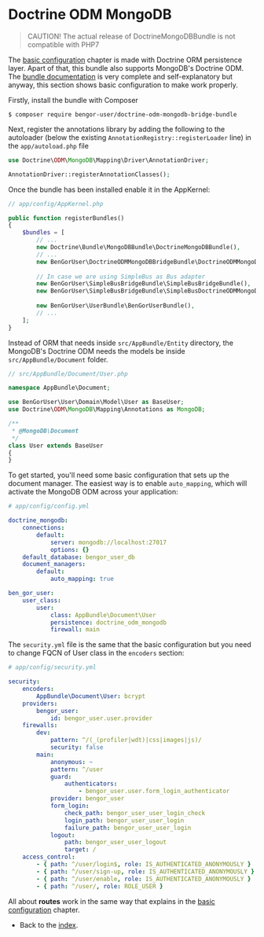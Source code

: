 # Doctrine ODM MongoDB

> CAUTION! The actual release of DoctrineMongoDBBundle is not compatible with PHP7

The [basic configuration](basic_configuration.md) chapter is made with Doctrine ORM persistence layer.
Apart of that, this bundle also supports MongoDB's Doctrine ODM. The [bundle documentation][1] is
very complete and self-explanatory but anyway, this section shows basic configuration to make work
properly.

Firstly, install the bundle with Composer
```shell
$ composer require bengor-user/doctrine-odm-mongodb-bridge-bundle
```
Next, register the annotations library by adding the following to the autoloader
(below the existing `AnnotationRegistry::registerLoader` line) in the `app/autoload.php` file
```php
use Doctrine\ODM\MongoDB\Mapping\Driver\AnnotationDriver;

AnnotationDriver::registerAnnotationClasses();
```
Once the bundle has been installed enable it in the AppKernel:
```php
// app/config/AppKernel.php

public function registerBundles()
{
    $bundles = [
        // ...
        new Doctrine\Bundle\MongoDBBundle\DoctrineMongoDBBundle(),
        // ...
        new BenGorUser\DoctrineODMMongoDBBridgeBundle\DoctrineODMMongoDBBridgeBundle(),  
        
        // In case we are using SimpleBus as Bus adapter
        new BenGorUser\SimpleBusBridgeBundle\SimpleBusBridgeBundle(),
        new BenGorUser\SimpleBusBridgeBundle\SimpleBusDoctrineODMMongoDBBridgeBundle(),
        
        new BenGorUser\UserBundle\BenGorUserBundle(),
        // ...
    ];
}
```
Instead of ORM that needs inside `src/AppBundle/Entity` directory, the MongoDB's Doctrine ODM needs the models be
inside `src/AppBundle/Document` folder.
```php
// src/AppBundle/Document/User.php

namespace AppBundle\Document;

use BenGorUser\User\Domain\Model\User as BaseUser;
use Doctrine\ODM\MongoDB\Mapping\Annotations as MongoDB;

/**
 * @MongoDB\Document
 */
class User extends BaseUser
{
}
```
To get started, you'll need some basic configuration that sets up the document manager. The easiest way is to enable
`auto_mapping`, which will activate the MongoDB ODM across your application:
```yml
# app/config/config.yml

doctrine_mongodb:
    connections:
        default:
            server: mongodb://localhost:27017
            options: {}
    default_database: bengor_user_db
    document_managers:
        default:
            auto_mapping: true

ben_gor_user:
    user_class:
        user:
            class: AppBundle\Document\User
            persistence: doctrine_odm_mongodb
            firewall: main
```

The `security.yml` file is the same that the basic configuration but you need to change FQCN of User class in the
`encoders` section:
```yml
# app/config/security.yml

security:
    encoders:
        AppBundle\Document\User: bcrypt
    providers:
        bengor_user:
            id: bengor_user.user.provider
    firewalls:
        dev:
            pattern: ^/(_(profiler|wdt)|css|images|js)/
            security: false
        main:
            anonymous: ~
            pattern: ^/user
            guard:
                authenticators:
                    - bengor_user.user.form_login_authenticator
            provider: bengor_user
            form_login:
                check_path: bengor_user_user_login_check
                login_path: bengor_user_user_login
                failure_path: bengor_user_user_login
            logout:
                path: bengor_user_user_logout
                target: /
    access_control:
        - { path: ^/user/login$, role: IS_AUTHENTICATED_ANONYMOUSLY }
        - { path: ^/user/sign-up, role: IS_AUTHENTICATED_ANONYMOUSLY }
        - { path: ^/user/enable, role: IS_AUTHENTICATED_ANONYMOUSLY }
        - { path: ^/user/, role: ROLE_USER }
```
All about **routes** work in the same way that explains in the [basic configuration](basic_configuration.md)
chapter.

- Back to the [index](index.md).

[1]: http://symfony.com/doc/current/bundles/DoctrineMongoDBBundle/index.html
